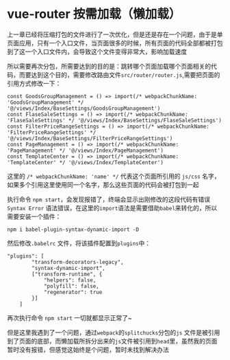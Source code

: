 # vue-router 按需加载（懒加载）

上一章已经将压缩打包的文件进行了一次优化，但是还是存在一个问题，由于是单页面应用，只有一个入口文件，当页面很多的时候，所有页面的代码全部都被打包到了这一个入口文件内，会导致这个文件变得非常大，影响加载速度

所以需要再次分包，所需要达到的目的是：跳转哪个页面加载哪个页面相关的代码，而要达到这个目的，需要修改路由文件`src/router/router.js`,需要把页面的引用方式修改一下：

```
const GoodsGroupManagement = () => import(/* webpackChunkName: 'GoodsGroupManagement' */ '@/views/Index/BaseSettings/GoodsGroupManagement')
const FlaseSaleSettings = () => import(/* webpackChunkName: 'FlaseSaleSettings' */ '@/views/Index/BaseSettings/FlaseSaleSettings')
const FilterPriceRangeSettings = () => import(/* webpackChunkName: 'FilterPriceRangeSettings' */ '@/views/Index/BaseSettings/FilterPriceRangeSettings')
const PageManagement = () => import(/* webpackChunkName: 'PageManagement' */ '@/views/Index/PageManagement')
const TemplateCenter = () => import(/* webpackChunkName: 'TemplateCenter' */ '@/views/Index/TemplateCenter')
```

这里的 `/* webpackChunkName: 'name' */` 代表这个页面所引用的 `js/css` 名字，如果多个引用这里使用同一个名字，那么这些页面的代码会被打包到一起

执行命令 `npm start`，会发现报错了，终端会显示出刚修改的这段代码有错误`Syntax Error` 语法错误，在这里的`import`语法是需要借助`babel`来转化的，所以需要安装一个插件：

```
npm i babel-plugin-syntax-dynamic-import -D
```

然后修改`.babelrc` 文件，将该插件配置到`plugins`中：

```
"plugins": [
        "transform-decorators-legacy",
        "syntax-dynamic-import",
        ["transform-runtime", {
            "helpers": false, 
            "polyfill": false, 
            "regenerator": true
        }]
    ]
```

再次执行命令 `npm start` 一切就都显示正常了~

但是这里我遇到了一个问题，通过`webpack`的`splitchucks`分包的`js` 文件是被引用到了页面的底部，而懒加载所拆分出来的`js`文件被引用到`head`里，虽然我的页面暂时没有报错，但感觉这始终是个问题，暂时未找到解决办法